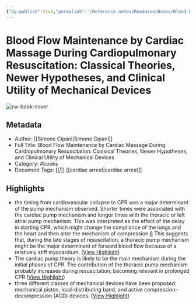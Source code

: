 ```yaml
---
{"dg-publish":true,"permalink":"/Reference notes/Readwise/Books/Blood Flow Maintenance by Cardiac Massage During Cardiopulmonary Resuscitation Classical Theories, Newer Hypotheses, and Clinical Utility of Mechanical Devices/"}
---
```


# Blood Flow Maintenance by Cardiac Massage During Cardiopulmonary Resuscitation: Classical Theories, Newer Hypotheses, and Clinical Utility of Mechanical Devices

![rw-book-cover](https://readwise-assets.s3.amazonaws.com/static/images/article2.74d541386bbf.png)

## Metadata
- Author: [[Simone Cipani\|Simone Cipani]]
- Full Title: Blood Flow Maintenance by Cardiac Massage During Cardiopulmonary Resuscitation: Classical Theories, Newer Hypotheses, and Clinical Utility of Mechanical Devices
- Category: #books
- Document Tags: [[*\|*]] [[cardiac arrest\|cardiac arrest]]

## Highlights
- the timing from cardiovascular collapse to CPR was a major determinant of the pump mechanism observed. Shorter times were associated with the cardiac pump mechanism and longer times with the thoracic or left atrial pump mechanism. This was interpreted as the effect of the delay in starting CPR, which might change the compliance of the lungs and the heart and then alter the mechanism of compression.[6](https://readwise.io/reader/document_raw_content/30155715#bibr6-1751143718778486) This suggests that, during the late stages of resuscitation, a thoracic pump mechanism might be the major determinant of forward blood flow because of a relatively stiff myocardium. ([View Highlight](https://read.readwise.io/read/01h5mwd9j2hp54q4cr5nmfhvkw))
- The cardiac pump theory is likely to be the main mechanism during the initial phases of CPR. The contribution of the thoracic pump mechanism probably increases during resuscitation, becoming relevant in prolonged CPR ([View Highlight](https://read.readwise.io/read/01h5mwga1cr8hrhq1ab34sm2j7))
- three different classes of mechanical devices have been proposed: mechanical piston, load-distributing band, and active compression–decompression (ACD) devices. ([View Highlight](https://read.readwise.io/read/01h5mwhn8356accq72ekg73fnw))
